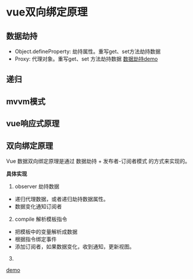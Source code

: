 # vue双向绑定原理

## 数据劫持
- Object.defineProperty: 劫持属性。重写get、set方法劫持数据
- Proxy: 代理对象。重写get、set 方法劫持数据
  [数据劫持demo](http://127.0.0.1:5500/example/jiechi/index.html)

## 递归

## mvvm模式

## vue响应式原理

## 双向绑定原理
Vue 数据双向绑定原理是通过 数据劫持 + 发布者-订阅者模式 的方式来实现的。

**具体实现**
1. observer 劫持数据
  - 递归代理数据，或者递归劫持数据属性。
  - 数据变化通知订阅者
2. compile 解析模板指令
  - 把模板中的变量解析成数据
  - 根据指令绑定事件
  - 添加订阅者，如果数据变化，收到通知，更新视图。
3. 




[demo](http://127.0.0.1:5500/example/vue/index.html)
